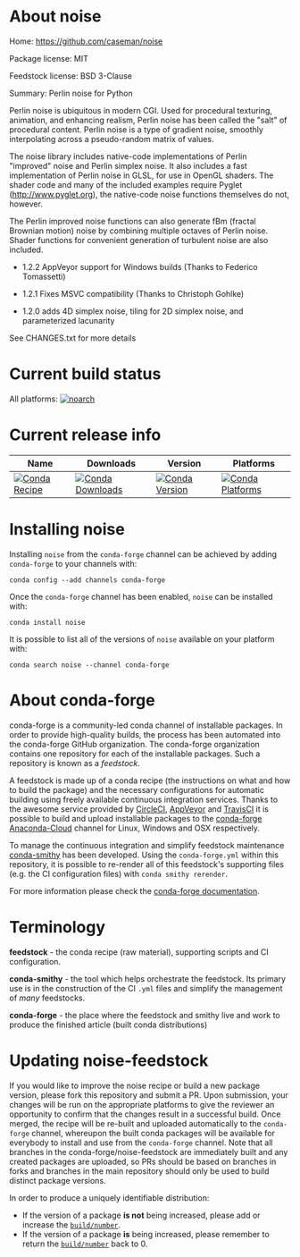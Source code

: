 About noise
===========

Home: https://github.com/caseman/noise

Package license: MIT

Feedstock license: BSD 3-Clause

Summary: Perlin noise for Python

Perlin noise is ubiquitous in modern CGI. Used for procedural texturing,
animation, and enhancing realism, Perlin noise has been called the "salt" of
procedural content. Perlin noise is a type of gradient noise, smoothly
interpolating across a pseudo-random matrix of values.

The noise library includes native-code implementations of Perlin "improved"
noise and Perlin simplex noise. It also includes a fast implementation of
Perlin noise in GLSL, for use in OpenGL shaders. The shader code and many of
the included examples require Pyglet (http://www.pyglet.org), the native-code
noise functions themselves do not, however.

The Perlin improved noise functions can also generate fBm (fractal Brownian
motion) noise by combining multiple octaves of Perlin noise. Shader functions
for convenient generation of turbulent noise are also included.

- 1.2.2 AppVeyor support for Windows builds (Thanks to Federico Tomassetti)

- 1.2.1 Fixes MSVC compatibility (Thanks to Christoph Gohlke)

- 1.2.0 adds 4D simplex noise, tiling for 2D simplex noise, 
  and parameterized lacunarity

See CHANGES.txt for more details

Current build status
====================

All platforms:
[![noarch](https://img.shields.io/circleci/project/github/conda-forge/noise-feedstock/master.svg?label=noarch)](https://circleci.com/gh/conda-forge/noise-feedstock)

Current release info
====================

| Name | Downloads | Version | Platforms |
| --- | --- | --- | --- |
| [![Conda Recipe](https://img.shields.io/badge/recipe-noise-green.svg)](https://anaconda.org/conda-forge/noise) | [![Conda Downloads](https://img.shields.io/conda/dn/conda-forge/noise.svg)](https://anaconda.org/conda-forge/noise) | [![Conda Version](https://img.shields.io/conda/vn/conda-forge/noise.svg)](https://anaconda.org/conda-forge/noise) | [![Conda Platforms](https://img.shields.io/conda/pn/conda-forge/noise.svg)](https://anaconda.org/conda-forge/noise) |

Installing noise
================

Installing `noise` from the `conda-forge` channel can be achieved by adding `conda-forge` to your channels with:

```
conda config --add channels conda-forge
```

Once the `conda-forge` channel has been enabled, `noise` can be installed with:

```
conda install noise
```

It is possible to list all of the versions of `noise` available on your platform with:

```
conda search noise --channel conda-forge
```


About conda-forge
=================

conda-forge is a community-led conda channel of installable packages.
In order to provide high-quality builds, the process has been automated into the
conda-forge GitHub organization. The conda-forge organization contains one repository
for each of the installable packages. Such a repository is known as a *feedstock*.

A feedstock is made up of a conda recipe (the instructions on what and how to build
the package) and the necessary configurations for automatic building using freely
available continuous integration services. Thanks to the awesome service provided by
[CircleCI](https://circleci.com/), [AppVeyor](http://www.appveyor.com/)
and [TravisCI](https://travis-ci.org/) it is possible to build and upload installable
packages to the [conda-forge](https://anaconda.org/conda-forge)
[Anaconda-Cloud](http://docs.anaconda.org/) channel for Linux, Windows and OSX respectively.

To manage the continuous integration and simplify feedstock maintenance
[conda-smithy](http://github.com/conda-forge/conda-smithy) has been developed.
Using the ``conda-forge.yml`` within this repository, it is possible to re-render all of
this feedstock's supporting files (e.g. the CI configuration files) with ``conda smithy rerender``.

For more information please check the [conda-forge documentation](https://conda-forge.org/docs/).

Terminology
===========

**feedstock** - the conda recipe (raw material), supporting scripts and CI configuration.

**conda-smithy** - the tool which helps orchestrate the feedstock.
                   Its primary use is in the construction of the CI ``.yml`` files
                   and simplify the management of *many* feedstocks.

**conda-forge** - the place where the feedstock and smithy live and work to
                  produce the finished article (built conda distributions)


Updating noise-feedstock
========================

If you would like to improve the noise recipe or build a new
package version, please fork this repository and submit a PR. Upon submission,
your changes will be run on the appropriate platforms to give the reviewer an
opportunity to confirm that the changes result in a successful build. Once
merged, the recipe will be re-built and uploaded automatically to the
`conda-forge` channel, whereupon the built conda packages will be available for
everybody to install and use from the `conda-forge` channel.
Note that all branches in the conda-forge/noise-feedstock are
immediately built and any created packages are uploaded, so PRs should be based
on branches in forks and branches in the main repository should only be used to
build distinct package versions.

In order to produce a uniquely identifiable distribution:
 * If the version of a package **is not** being increased, please add or increase
   the [``build/number``](http://conda.pydata.org/docs/building/meta-yaml.html#build-number-and-string).
 * If the version of a package **is** being increased, please remember to return
   the [``build/number``](http://conda.pydata.org/docs/building/meta-yaml.html#build-number-and-string)
   back to 0.